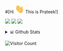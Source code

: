 #[Hi <img src="https://raw.githubusercontent.com/ABSphreak/ABSphreak/master/gifs/Hi.gif" width="30px"> This is Prateek!]

[<img height="30" src="https://img.shields.io/badge/twitter-%231DA1F2.svg?&style=for-the-badge&logo=twitter&logoColor=white" />][twitter]
[<img height="30" src="https://img.shields.io/badge/linkedin-blue.svg?&style=for-the-badge&logo=linkedin&logoColor=white" />][LinkedIn]
[<img height="30" src="https://img.shields.io/badge/hashnode-blue.svg?&logo=hashnode" />][Hashnode]

[twitter]: https://twitter.com/prateek_koxy
[LinkedIn]: https://www.linkedin.com/in/prateek-kukreja-8b5a8533/
[Hashnode]: https://hashnode.com/@prateek18

<details>
<summary>📊 Github Stats</summary>

<p align="center"> <img src="https://github-readme-stats.vercel.app/api?username=prateekkukreja&show_icons=true&theme=gotham" alt="Prateek Kukreja | Stats" />

</details>


 ![Visitor Count](https://profile-counter.glitch.me/{prateekkukreja}/count.svg)

<!--
**prateekkukreja/prateekkukreja** is a ✨ _special_ ✨ repository because its `README.md` (this file) appears on your GitHub profile.

Here are some ideas to get you started:

- 🔭 I’m currently working on ...
- 🌱 I’m currently learning ...
- 👯 I’m looking to collaborate on ...
- 🤔 I’m looking for help with ...
- 💬 Ask me about ...
- 📫 How to reach me: ...
- 😄 Pronouns: ...
- ⚡ Fun fact: ...
-->
